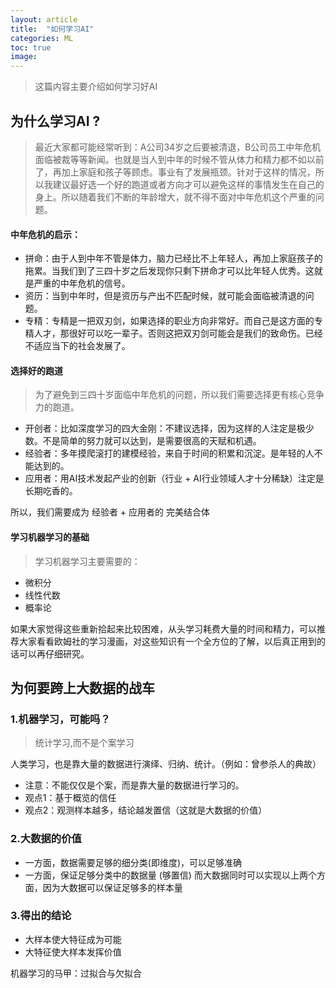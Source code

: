 ```yaml
---
layout: article
title:  "如何学习AI"
categories: ML
toc: true
image:
---
```


> 这篇内容主要介绍如何学习好AI

## 为什么学习AI ?
> 最近大家都可能经常听到：A公司34岁之后要被清退，B公司员工中年危机面临被裁等等新闻。也就是当人到中年的时候不管从体力和精力都不如以前了，再加上家庭和孩子等顾虑。事业有了发展瓶颈。针对于这样的情况，所以我建议最好选一个好的跑道或者方向才可以避免这样的事情发生在自己的身上。所以随着我们不断的年龄增大，就不得不面对中年危机这个严重的问题。

#### 中年危机的启示：
* 拼命：由于人到中年不管是体力，脑力已经比不上年轻人，再加上家庭孩子的拖累。当我们到了三四十岁之后发现你只剩下拼命才可以比年轻人优秀。这就是严重的中年危机的信号。
* 资历：当到中年时，但是资历与产出不匹配时候，就可能会面临被清退的问题。
* 专精：专精是一把双刃剑，如果选择的职业方向非常好。而自己是这方面的专精人才，那很好可以吃一辈子。否则这把双刃剑可能会是我们的致命伤。已经不适应当下的社会发展了。

#### 选择好的跑道
> 为了避免到三四十岁面临中年危机的问题，所以我们需要选择更有核心竞争力的跑道。

* 开创者：比如深度学习的四大金刚：不建议选择，因为这样的人注定是极少数。不是简单的努力就可以达到，是需要很高的天赋和机遇。
* 经验者：多年摸爬滚打的建模经验，来自于时间的积累和沉淀。是年轻的人不能达到的。
* 应用者：用AI技术发起产业的创新（行业 + AI行业领域人才十分稀缺）注定是长期吃香的。

所以，我们需要成为 经验者 + 应用者的 完美结合体

#### 学习机器学习的基础
> 学习机器学习主要需要的：
* 微积分
* 线性代数
* 概率论

如果大家觉得这些重新拾起来比较困难，从头学习耗费大量的时间和精力，可以推荐大家看看欧姆社的学习漫画，对这些知识有一个全方位的了解，以后真正用到的话可以再仔细研究。

## 为何要跨上大数据的战车
### 1.机器学习，可能吗？
> 统计学习,而不是个案学习

人类学习，也是靠大量的数据进行演绎、归纳、统计。（例如：曾参杀人的典故）
* 注意：不能仅仅是个案，而是靠大量的数据进行学习的。
* 观点1：基于概览的信任
* 观点2：观测样本越多，结论越发置信（这就是大数据的价值）

### 2.大数据的价值
* 一方面，数据需要足够的细分类(即维度)，可以足够准确
* 一方面，保证足够分类中的数据量 (够置信)
 而大数据同时可以实现以上两个方面，因为大数据可以保证足够多的样本量

### 3.得出的结论
* 大样本使大特征成为可能
* 大特征使大样本发挥价值

机器学习的马甲：过拟合与欠拟合


